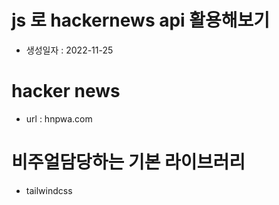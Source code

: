 # js 로 hackernews api 활용해보기
- 생성일자 : 2022-11-25

# hacker news
- url : hnpwa.com

# 비주얼담당하는 기본 라이브러리
- tailwindcss